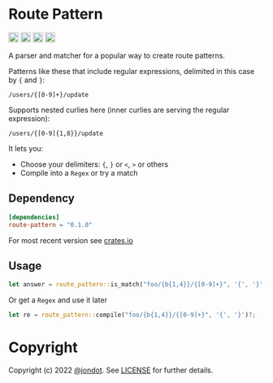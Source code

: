 Route Pattern
=============

[<img alt="github" src="https://img.shields.io/badge/github-USER/route-pattern-8dagcb?style=for-the-badge&labelColor=555555&logo=github" height="20">](https://github.com/jondot/route-pattern)
[<img alt="crates.io" src="https://img.shields.io/crates/v/route-pattern.svg?style=for-the-badge&color=fc8d62&logo=rust" height="20">](https://crates.io/crates/route-pattern)
[<img alt="docs.rs" src="https://img.shields.io/badge/docs.rs-route-pattern-66c2a5?style=for-the-badge&labelColor=555555&logo=docs.rs" height="20">](https://docs.rs/route-pattern)
[<img alt="build status" src="https://img.shields.io/github/workflow/status/USER/route-pattern/Build/master?style=for-the-badge" height="20">](https://github.com/USER/route-pattern/actions?query=branch%3Amaster)

A parser and matcher for a popular way to create route patterns.

Patterns like these that include regular expressions, delimited in this case by `{` and `}`:


```
/users/{[0-9]+}/update
```

Supports nested curlies here (inner curlies are serving the regular expression):


```
/users/{[0-9]{1,8}}/update
```

It lets you:

* Choose your delimiters: `{`, `}` or `<`, `>` or others
* Compile into a `Regex` or try a match

## Dependency

```toml
[dependencies]
route-pattern = "0.1.0"
```

For most recent version see [crates.io](https://crates.io/crates/route-pattern)


## Usage

```rust
let answer = route_pattern::is_match("foo/{b{1,4}}/{[0-9]+}", '{', '}', "foo/bbb/123")?
```

Or get a `Regex` and use it later

```rust
let re = route_pattern::compile("foo/{b{1,4}}/{[0-9]+}", '{', '}')?;
```

# Copyright

Copyright (c) 2022 [@jondot](http://twitter.com/jondot). See [LICENSE](LICENSE.txt) for further details.























